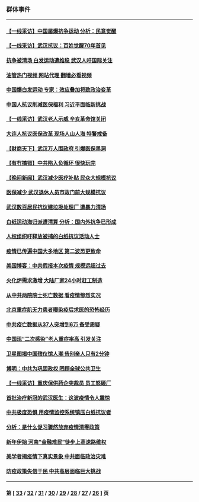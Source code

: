 ### 群体事件
---
#### [【一线采访】中国屡爆抗争运动 分析：民意觉醒](../../pages/ncid279/n13934024.md?02220045) 
#### [【一线采访】武汉抗议：百姓觉醒70年首见](../../pages/ncid279/n13931265.md?02220045) 
#### [抗争被清场 白发运动遭维稳 武汉人吁国际关注](../../pages/ncid279/n13931147.md?02220045) 
#### [油管热门视频 网站代理 翻墙必看视频](http://138.2.39.72:81/youtube.html?epic-marker?02220045)
#### [中国爆白发运动 专家：效应叠加将致政治变革](../../pages/ncid279/n13931004.md?02220045) 
#### [中国人抗议削减医保福利 习近平面临新挑战](../../pages/ncid279/n13930530.md?02220045) 
#### [【一线采访】武汉老人示威 辛亥革命馆关闭](../../pages/ncid279/n13930368.md?02220045) 
#### [大连人抗议医保改革 现场人山人海 特警戒备](../../pages/ncid279/n13930248.md?02220045) 
#### [【财商天下】武汉万人围政府 引爆医保黑洞](../../pages/ncid279/n13927281.md?02220045) 
#### [【有冇搞错】中共陷入负循环 很快玩完](../../pages/ncid279/n13926140.md?02220045) 
#### [【晚间新闻】武汉减少医疗补贴 民众大规模抗议](../../pages/ncid279/n13925524.md?02220045) 
#### [医保减少 武汉退休人员市政门前大规模抗议](../../pages/ncid279/n13925389.md?02220045) 
#### [武汉数百居民抗议建垃圾处理厂 遭暴力清场](../../pages/ncid279/n13922269.md?02220045) 
#### [白纸运动海归派遭清算 分析：国内外抗争已形成](../../pages/ncid279/n13919416.md?02220045) 
#### [人权组织吁释放被捕的白纸抗议活动人士](../../pages/ncid279/n13917517.md?02220045) 
#### [疫情已传遍中国大多地区 第二波恐更致命](../../pages/ncid279/n13914332.md?02220045) 
#### [美国博客：中共假报本次疫情 规模远超过去](../../pages/ncid279/n13912604.md?02220045) 
#### [火化炉需求激增 大陆厂家24小时赶工制造](../../pages/ncid279/n13912205.md?02220045) 
#### [从中共两院院士死亡数据 看疫情惨烈实况](../../pages/ncid279/n13910619.md?02220045) 
#### [北京重症肌无力患者曝染疫后求医的恐怖经历](../../pages/ncid279/n13909480.md?02220045) 
#### [中共疫亡数据从37人突增到6万 备受质疑](../../pages/ncid279/n13907051.md?02220045) 
#### [中国现“二次感染”老人重症率高 引发关注](../../pages/ncid279/n13906493.md?02220045) 
#### [卫星图揭中国殡仪馆人潮 告别亲人只有2分钟](../../pages/ncid279/n13904053.md?02220045) 
#### [博明：中共为巩固政权 罔顾全球公共卫生](../../pages/ncid279/n13901752.md?02220045) 
#### [【一线采访】重庆保供药企突裁员 员工怒砸厂](../../pages/ncid279/n13901673.md?02220045) 
#### [首批治疗新冠的武汉医生：这波疫情令人震惊](../../pages/ncid279/n13900313.md?02220045) 
#### [中共极度恐惧 用疫情监控系统镇压白纸抗议者](../../pages/ncid279/n13900225.md?02220045) 
#### [分析：是什么促习骤然放弃疫情清零政策](../../pages/ncid279/n13899652.md?02220045) 
#### [新年伊始 河南“金融难民”徒步上高速路维权](../../pages/ncid279/n13897842.md?02220045) 
#### [美学者揭疫情下真实景象 中共面临政治灾难](../../pages/ncid279/n13896569.md?02220045) 
#### [防疫政策失信于民 中共高层面临巨大挑战](../../pages/ncid279/n13894627.md?02220045) 

---
#### 第 [ [33](./33.md?02220045) / [32](./32.md?02220045) / [31](./31.md?02220045) / [30](./30.md?02220045) / [29](./29.md?02220045) / [28](./28.md?02220045) / [27](./27.md?02220045) / [26](./26.md?02220045) ] 页
